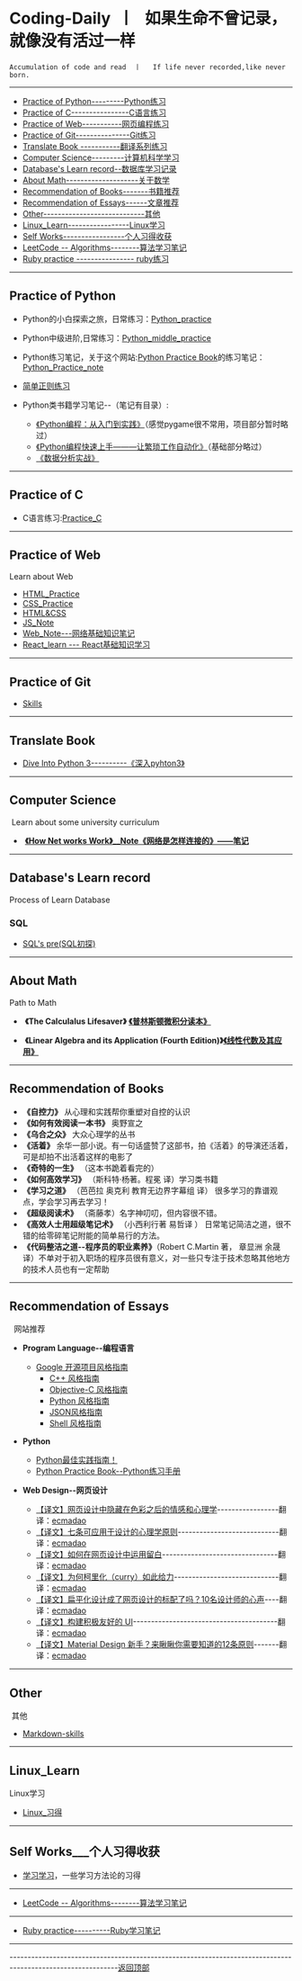<a id = "0"></a>
# Coding-Daily  丨   如果生命不曾记录，就像没有活过一样

    Accumulation of code and read  丨   If life never recorded,like never born.          
---

* [Practice of Python---------Python练习](#1)
* [Practice of C----------------C语言练习](#2)
* [Practice of Web-----------网页编程练习](#3)
* [Practice of Git---------------Git练习](#4)
* [Translate Book -----------翻译系列练习](#5)
* [Computer Science---------计算机科学学习](#6)
* [Database's Learn record--数据库学习记录](#7)
* [About Math--------------------关于数学](#8)
* [Recommendation of Books-------书籍推荐](#9)
* [Recommendation of Essays------文章推荐](#10)
* [Other----------------------------其他](#11)
* [Linux_Learn-----------------Linux学习](#12)
* [Self Works-----------------个人习得收获](#13)
* [LeetCode -- Algorithms--------算法学习笔记](#14)
* [Ruby practice ---------------- ruby练习](#15)

---

<a id = "1"> </a> 
## Practice of Python 

* Python的小白探索之旅，日常练习：[Python_practice](https://github.com/wnz27/Cultivate__harvest/blob/master/Python_harvest.md)

* Python中级进阶,日常练习：[Python_middle_practice](https://github.com/wnz27/Cultivate__harvest/blob/master/codePractice/pythonMiddle.md)

* Python练习笔记，关于这个网站:[Python Practice Book](http://anandology.com/python-practice-book/index.html)的练习笔记：[Python_Practice_note](https://github.com/wnz27/Cultivate__harvest/blob/master/codePractice/Python_Practice_note.md)

* [简单正则练习](https://github.com/wnz27/Algorithms_Note/blob/master/re_practice.py)

* Python类书籍学习笔记--（笔记有目录）:
    - [《Python编程：从入门到实践》](https://github.com/wnz27/Cultivate__harvest/blob/master/codePractice/Python_preToPractice.md)（感觉pygame很不常用，项目部分暂时略过）
    - [《Python编程快速上手———让繁琐工作自动化》](https://github.com/wnz27/Cultivate__harvest/blob/master/codePractice/Automate%20The%20Boring%20Stuff%20With%20Python.md)（基础部分略过）
    - [《数据分析实战》](https://github.com/wnz27/Cultivate__harvest/blob/master/codePractice/Python%20Data%20Analytics%E2%80%99s%20note.md)



---
<a id = "2"></a>
## Practice of C 

* C语言练习:[Practice_C](https://github.com/wnz27/Cultivate__harvest/blob/master/codePractice/C_Practice.md)


---
<a id = "3"></a>
## Practice of Web 
   Learn about Web
   
* [HTML_Practice](https://github.com/wnz27/webLearn/blob/master/HTML_Practice.md)
* [CSS_Practice](https://github.com/wnz27/webLearn/blob/master/CSS_Practice.md)
* [HTML&CSS](https://github.com/wnz27/webLearn/blob/master/HTML&CSS_practice.md)
* [JS_Note](https://github.com/wnz27/webLearn/blob/master/JS_Note.md)
* [Web_Note---网络基础知识笔记](https://github.com/wnz27/webLearn/blob/master/Web_note.md)
* [React_learn --- React基础知识学习](https://github.com/wnz27/JS-Daily/blob/master/react-test/basic.md)


---
<a id = "4"></a>
## Practice of Git 
- [Skills](https://github.com/wnz27/gitskills/blob/master/git%E4%B9%A0%E5%BE%97.md)

---
<a id = "5"></a>
## Translate Book
- [Dive Into Python 3----------《深入pyhton3》](https://github.com/wnz27/Coding-Daily/blob/master/translate_book_prac/Dive_into_Python3.md)

---
<a id = "6"></a>
## Computer Science 
  Learn about some university curriculum
   
*  [**《How Net works Work》__Note《网络是怎样连接的》——笔记**](https://github.com/wnz27/Computer-Science/blob/master/%E7%BD%91%E7%BB%9C%E6%98%AF%E6%80%8E%E6%A0%B7%E8%BF%9E%E6%8E%A5%E7%9A%84%E5%AD%A6%E4%B9%A0%E7%AC%94%E8%AE%B0.md)

---
<a id = "7"></a>
## Database's Learn record 
   Process of Learn Database
     
### SQL 
* [SQL's pre(SQL初探)](https://github.com/wnz27/Database-s-Learn-Note/blob/master/SQL's%20pre.md)

---
<a id = "8"></a>
## About Math 
   Path to Math
   
*  **《The Calculalus Lifesaver》** [**《普林斯顿微积分读本》**](https://github.com/wnz27/About-Math/blob/master/%E3%80%8AThe%20Calculalus%20Lifesaver%E3%80%8B%20%E3%80%8A%E6%99%AE%E6%9E%97%E6%96%AF%E9%A1%BF%E5%BE%AE%E7%A7%AF%E5%88%86%E8%AF%BB%E6%9C%AC%E3%80%8B.md)

*  **《Linear Algebra and its Application (Fourth Edition)》**[**《线性代数及其应用》**](https://github.com/wnz27/About-Math/blob/master/%E3%80%8ALinear%20Algebra%20and%20its%20Application%20(Fourth%20Edition)%E3%80%8B%E3%80%8A%E7%BA%BF%E6%80%A7%E4%BB%A3%E6%95%B0%E5%8F%8A%E5%85%B6%E5%BA%94%E7%94%A8%E3%80%8B.md)

---
<a id = "9"></a>
## Recommendation of Books 

*  **《自控力》**    从心理和实践帮你重塑对自控的认识
*  **《如何有效阅读一本书》**   奥野宣之
*  **《乌合之众》**  大众心理学的丛书
*  **《活着》**  余华一部小说。有一句话盛赞了这部书，拍《活着》的导演还活着，可是却拍不出活着这样的电影了
*  **《奇特的一生》** （这本书跪着看完的）
*  **《如何高效学习》** （斯科特·杨著。程冕 译）学习类书籍 
*  **《学习之道》** （芭芭拉 奥克利 教育无边界字幕组 译） 很多学习的靠谱观点，学会学习再去学习！
*  **《超级阅读术》** （斋藤孝）名字神叨叨，但内容很不错。
*  **《高效人士用超级笔记术》** （小西利行著 易哲译 ） 日常笔记简洁之道，很不错的给零碎笔记附能的简单易行的方法。
*  **《代码整洁之道--程序员的职业素养》**（Robert C.Martin 著， 章显洲 余晟 译）不单对于初入职场的程序员很有意义，对一些只专注于技术忽略其他地方的技术人员也有一定帮助

---
<a id = "10"></a>
## Recommendation of Essays 
   网站推荐
   
- **Program Language--编程语言**
    - [Google 开源项目风格指南](http://zh-google-styleguide.readthedocs.io/en/latest/contents/)
        - [ C++ 风格指南 ](http://zh-google-styleguide.readthedocs.io/en/latest/google-cpp-styleguide/)
        - [Objective-C 风格指南](http://zh-google-styleguide.readthedocs.io/en/latest/google-objc-styleguide/)
        - [ Python 风格指南](http://zh-google-styleguide.readthedocs.io/en/latest/google-python-styleguide/)
        - [JSON风格指南](https://github.com/darcyliu/google-styleguide/blob/master/JSONStyleGuide.md)
        - [Shell 风格指南](http://zh-google-styleguide.readthedocs.io/en/latest/google-shell-styleguide/)
    
- **Python**
    - [Python最佳实践指南！](http://pythonguidecn.readthedocs.io/zh/latest/)
    - [Python Practice Book--Python练习手册](http://anandology.com/python-practice-book/index.html)
    
- **Web Design--网页设计**
    - [【译文】网页设计中隐藏在色彩之后的情感和心理学](https://github.com/ecmadao/Coding-Guide/blob/master/Notes/%E8%AF%91%E6%96%87/%E3%80%90%E8%AF%91%E6%96%87%E3%80%91%E7%BD%91%E9%A1%B5%E8%AE%BE%E8%AE%A1%E4%B8%AD%E9%9A%90%E8%97%8F%E5%9C%A8%E8%89%B2%E5%BD%A9%E4%B9%8B%E5%90%8E%E7%9A%84%E6%83%85%E6%84%9F%E5%92%8C%E5%BF%83%E7%90%86%E5%AD%A6.md#%E4%BA%92%E8%A1%A5%E8%89%B2)-----------------翻译：[ecmadao](https://github.com/ecmadao)
    - [【译文】七条可应用于设计的心理学原则](https://github.com/ecmadao/Coding-Guide/blob/master/Notes/%E8%AF%91%E6%96%87/%E3%80%90%E8%AF%91%E6%96%87%E3%80%91%E4%B8%83%E6%9D%A1%E5%8F%AF%E5%BA%94%E7%94%A8%E4%BA%8E%E8%AE%BE%E8%AE%A1%E7%9A%84%E5%BF%83%E7%90%86%E5%AD%A6%E5%8E%9F%E5%88%99.md)----------------------------翻译：[ecmadao](https://github.com/ecmadao)
    - [【译文】如何在网页设计中运用留白](https://github.com/ecmadao/Coding-Guide/blob/master/Notes/%E8%AF%91%E6%96%87/%E3%80%90%E8%AF%91%E6%96%87%E3%80%91%E5%A6%82%E4%BD%95%E5%9C%A8%E7%BD%91%E9%A1%B5%E8%AE%BE%E8%AE%A1%E4%B8%AD%E8%BF%90%E7%94%A8%E7%95%99%E7%99%BD.md)--------------------------------翻译：[ecmadao](https://github.com/ecmadao)
    - [【译文】为何柯里化（curry）如此给力](https://github.com/ecmadao/Coding-Guide/blob/master/Notes/%E8%AF%91%E6%96%87/%E3%80%90%E8%AF%91%E6%96%87%E3%80%91%E4%B8%BA%E4%BD%95%E6%9F%AF%E9%87%8C%E5%8C%96%EF%BC%88curry%EF%BC%89%E5%A6%82%E6%AD%A4%E7%BB%99%E5%8A%9B.md)-----------------------------翻译：[ecmadao](https://github.com/ecmadao)
    - [【译文】扁平化设计成了网页设计的标配了吗？10名设计师的心声](https://github.com/ecmadao/Coding-Guide/blob/master/Notes/%E8%AF%91%E6%96%87/%E3%80%90%E8%AF%91%E6%96%87%E3%80%91%E6%89%81%E5%B9%B3%E5%8C%96%E8%AE%BE%E8%AE%A1%E6%88%90%E4%BA%86%E7%BD%91%E9%A1%B5%E8%AE%BE%E8%AE%A1%E7%9A%84%E6%A0%87%E9%85%8D%E4%BA%86%E5%90%97%EF%BC%9F10%E5%90%8D%E8%AE%BE%E8%AE%A1%E5%B8%88%E7%9A%84%E5%BF%83%E5%A3%B0.md)----翻译：[ecmadao](https://github.com/ecmadao)
    - [【译文】构建积极友好的 UI](https://github.com/ecmadao/Coding-Guide/blob/master/Notes/%E8%AF%91%E6%96%87/%E3%80%90%E8%AF%91%E6%96%87%E3%80%91%E6%9E%84%E5%BB%BA%E7%A7%AF%E6%9E%81%E5%8F%8B%E5%A5%BD%E7%9A%84%20UI.md)----------------------------------------翻译：[ecmadao](https://github.com/ecmadao)
    - [【译文】Material Design 新手？来瞅瞅你需要知道的12条原则](https://github.com/ecmadao/Coding-Guide/blob/master/Notes/%E8%AF%91%E6%96%87/%E3%80%90%E8%AF%91%E6%96%87%E3%80%91Material%20Design%20%E6%96%B0%E6%89%8B%EF%BC%9F%E6%9D%A5%E7%9E%85%E7%9E%85%E4%BD%A0%E9%9C%80%E8%A6%81%E7%9F%A5%E9%81%93%E7%9A%8412%E6%9D%A1%E5%8E%9F%E5%88%99.md)-------翻译：[ecmadao](https://github.com/ecmadao)

---
<a id = "11"></a>
## Other 
  其他
  
- [Markdown-skills](https://github.com/wnz27/Cultivate__harvest/blob/master/Other_Learn/Markdown_skills.md)

---
<a id = "12"></a>
## Linux_Learn
  Linux学习
  
- [Linux_习得](https://github.com/wnz27/Learn_Linux/blob/master/Learn_Linux.md)

---
<a id = "13"></a>
## Self Works___个人习得收获

- [学习学习](https://github.com/wnz27/Cultivate__harvest/blob/master/Self_Works/Learn_Learn.md)，一些学习方法论的习得

---
<a id = "14"> </a>
- [LeetCode -- Algorithms--------算法学习笔记](https://github.com/wnz27/Algorithms_Note/blob/master/README.md)

---
<a id = "15"> </a>
- [Ruby practice----------Ruby学习笔记](https://github.com/wnz27/Ruby-Guide)


---
------------------------------------------------------------------------------------------------------------[返回顶部](#0)
